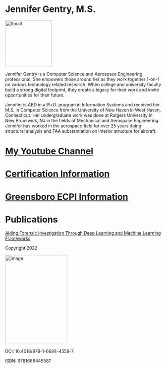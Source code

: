 # Jennifer Gentry, M.S.

<img width="150" height="150" alt="Small" src="https://github.com/user-attachments/assets/448bce19-9512-411e-89f7-52bb89ce812a" />

Jennifer Gentry is a Computer Science and Aerospace Engineering professional. She empowers those around her as they work together 1-on-1 on various technology related research. When college and university faculty build a strong digital footprint, they create a legacy for their work and invite opportunities for their future.

Jennifer is ABD in a Ph.D. program in Information Systems and received her M.S. in Computer Science from the University of New Haven in West Haven, Connecticut. Her undergraduate work was done at Rutgers University in New Brunswick, NJ in the fields of Mechanical and Aerospace Engineering. Jennifer has worked in the aerospace field for over 25 years doing structural analysis and FAA substantiation on interior structure for aircraft.

# [My Youtube Channel](https://www.youtube.com/channel/UCQ1FVzzYo9Wz1g3qmRt6DQw)

# [Certification Information](/certs/)

# [Greensboro ECPI Information](/ecpi/)

# Publications
[Aiding Forensic Investigation Through Deep Learning and Machine Learning Frameworks](https://www.igi-global.com/book/aiding-forensic-investigation-through-deep/290354#table-of-contents/)

Copyright 2022

<img width="200" height="287" alt="image" src="https://github.com/user-attachments/assets/6fcdde50-b2b7-4774-b8bb-324baec05fa1" />

DOI: 10.4018/978-1-6684-4558-7

ISBN: 9781668445587
